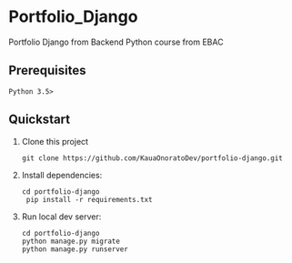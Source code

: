 # Portfolio_Django

Portfolio Django from Backend Python course from EBAC

## Prerequisites

```
Python 3.5>
```

## Quickstart

1. Clone this project

   ```shell
   git clone https://github.com/KauaOnoratoDev/portfolio-django.git
   ```

2. Install dependencies:

   ```shell
   cd portfolio-django
    pip install -r requirements.txt
   ```

3. Run local dev server:

   ```shell
   cd portfolio-django
   python manage.py migrate
   python manage.py runserver
   ```
